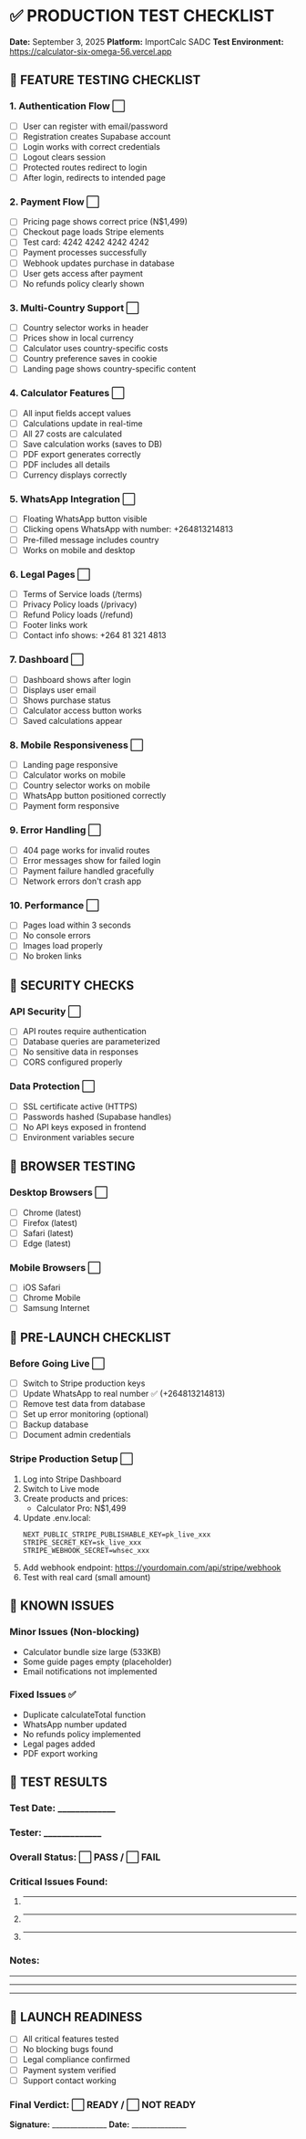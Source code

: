 # ✅ PRODUCTION TEST CHECKLIST

**Date:** September 3, 2025
**Platform:** ImportCalc SADC
**Test Environment:** https://calculator-six-omega-56.vercel.app

## 🧪 FEATURE TESTING CHECKLIST

### 1. Authentication Flow ⬜
- [ ] User can register with email/password
- [ ] Registration creates Supabase account
- [ ] Login works with correct credentials
- [ ] Logout clears session
- [ ] Protected routes redirect to login
- [ ] After login, redirects to intended page

### 2. Payment Flow ⬜
- [ ] Pricing page shows correct price (N$1,499)
- [ ] Checkout page loads Stripe elements
- [ ] Test card: 4242 4242 4242 4242
- [ ] Payment processes successfully
- [ ] Webhook updates purchase in database
- [ ] User gets access after payment
- [ ] No refunds policy clearly shown

### 3. Multi-Country Support ⬜
- [ ] Country selector works in header
- [ ] Prices show in local currency
- [ ] Calculator uses country-specific costs
- [ ] Country preference saves in cookie
- [ ] Landing page shows country-specific content

### 4. Calculator Features ⬜
- [ ] All input fields accept values
- [ ] Calculations update in real-time
- [ ] All 27 costs are calculated
- [ ] Save calculation works (saves to DB)
- [ ] PDF export generates correctly
- [ ] PDF includes all details
- [ ] Currency displays correctly

### 5. WhatsApp Integration ⬜
- [ ] Floating WhatsApp button visible
- [ ] Clicking opens WhatsApp with number: +264813214813
- [ ] Pre-filled message includes country
- [ ] Works on mobile and desktop

### 6. Legal Pages ⬜
- [ ] Terms of Service loads (/terms)
- [ ] Privacy Policy loads (/privacy)
- [ ] Refund Policy loads (/refund)
- [ ] Footer links work
- [ ] Contact info shows: +264 81 321 4813

### 7. Dashboard ⬜
- [ ] Dashboard shows after login
- [ ] Displays user email
- [ ] Shows purchase status
- [ ] Calculator access button works
- [ ] Saved calculations appear

### 8. Mobile Responsiveness ⬜
- [ ] Landing page responsive
- [ ] Calculator works on mobile
- [ ] Country selector works on mobile
- [ ] WhatsApp button positioned correctly
- [ ] Payment form responsive

### 9. Error Handling ⬜
- [ ] 404 page works for invalid routes
- [ ] Error messages show for failed login
- [ ] Payment failure handled gracefully
- [ ] Network errors don't crash app

### 10. Performance ⬜
- [ ] Pages load within 3 seconds
- [ ] No console errors
- [ ] Images load properly
- [ ] No broken links

## 🔐 SECURITY CHECKS

### API Security ⬜
- [ ] API routes require authentication
- [ ] Database queries are parameterized
- [ ] No sensitive data in responses
- [ ] CORS configured properly

### Data Protection ⬜
- [ ] SSL certificate active (HTTPS)
- [ ] Passwords hashed (Supabase handles)
- [ ] No API keys exposed in frontend
- [ ] Environment variables secure

## 📱 BROWSER TESTING

### Desktop Browsers ⬜
- [ ] Chrome (latest)
- [ ] Firefox (latest)
- [ ] Safari (latest)
- [ ] Edge (latest)

### Mobile Browsers ⬜
- [ ] iOS Safari
- [ ] Chrome Mobile
- [ ] Samsung Internet

## 🚀 PRE-LAUNCH CHECKLIST

### Before Going Live ⬜
- [ ] Switch to Stripe production keys
- [ ] Update WhatsApp to real number ✅ (+264813214813)
- [ ] Remove test data from database
- [ ] Set up error monitoring (optional)
- [ ] Backup database
- [ ] Document admin credentials

### Stripe Production Setup ⬜
1. Log into Stripe Dashboard
2. Switch to Live mode
3. Create products and prices:
   - Calculator Pro: N$1,499
4. Update .env.local:
   ```
   NEXT_PUBLIC_STRIPE_PUBLISHABLE_KEY=pk_live_xxx
   STRIPE_SECRET_KEY=sk_live_xxx
   STRIPE_WEBHOOK_SECRET=whsec_xxx
   ```
5. Add webhook endpoint: https://yourdomain.com/api/stripe/webhook
6. Test with real card (small amount)

## 🐛 KNOWN ISSUES

### Minor Issues (Non-blocking)
- Calculator bundle size large (533KB)
- Some guide pages empty (placeholder)
- Email notifications not implemented

### Fixed Issues ✅
- Duplicate calculateTotal function
- WhatsApp number updated
- No refunds policy implemented
- Legal pages added
- PDF export working

## 📝 TEST RESULTS

### Test Date: _____________
### Tester: _____________

### Overall Status: ⬜ PASS / ⬜ FAIL

### Critical Issues Found:
1. _________________________________
2. _________________________________
3. _________________________________

### Notes:
_____________________________________
_____________________________________
_____________________________________

## 🎯 LAUNCH READINESS

- [ ] All critical features tested
- [ ] No blocking bugs found
- [ ] Legal compliance confirmed
- [ ] Payment system verified
- [ ] Support contact working

### Final Verdict: ⬜ READY / ⬜ NOT READY

**Signature:** _______________ **Date:** _______________